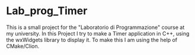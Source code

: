 # Lab_prog_Timer
This is a small project for the "Laboratorio di Programmazione" course at my university. In this Project I try to make a Timer application in C++, using the wxWidgets library to display it.
To make this I am using the help of CMake/Clion. 
